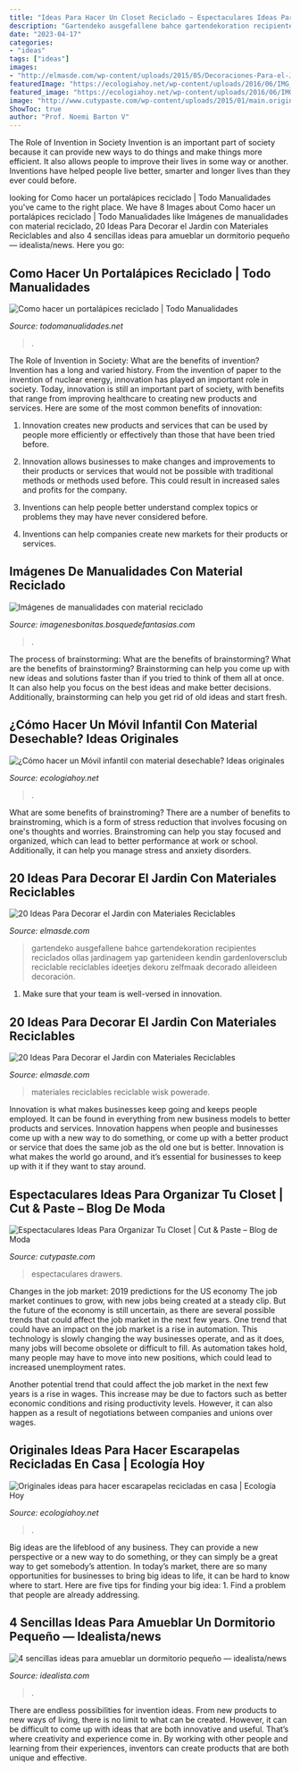 ```yaml
---
title: "Ideas Para Hacer Un Closet Reciclado ~ Espectaculares Ideas Para Organizar Tu Closet"
description: "Gartendeko ausgefallene bahce gartendekoration recipientes reciclados ollas jardinagem yap gartenideen kendin gardenloversclub reciclable reciclables ideetjes dekoru zelfmaak decorado alleideen decoración"
date: "2023-04-17"
categories:
- "ideas"
tags: ["ideas"]
images:
- "http://elmasde.com/wp-content/uploads/2015/05/Decoraciones-Para-el-Jardin-con-Materiales-Reciclable-11.jpg"
featuredImage: "https://ecologiahoy.net/wp-content/uploads/2016/06/IMG_1466.jpg"
featured_image: "https://ecologiahoy.net/wp-content/uploads/2016/06/IMG_1466.jpg"
image: "http://www.cutypaste.com/wp-content/uploads/2015/01/main.original.585x0-54.jpg"
ShowToc: true
author: "Prof. Noemi Barton V"
---
```



The Role of Invention in Society
Invention is an important part of society because it can provide new ways to do things and make things more efficient. It also allows people to improve their lives in some way or another. Inventions have helped people live better, smarter and longer lives than they ever could before.

	

		
looking for Como hacer un portalápices reciclado | Todo Manualidades you've came to the right place. We have 8 Images about Como hacer un portalápices reciclado | Todo Manualidades like Imágenes de manualidades con material reciclado, 20 Ideas Para Decorar el Jardin con Materiales Reciclables and also 4 sencillas ideas para amueblar un dormitorio pequeño — idealista/news. Here you go:
		
    
## Como Hacer Un Portalápices Reciclado | Todo Manualidades

<img loading=lazy src="https://www.todomanualidades.net/wp-content/uploads/2015/03/Como-hacer-un-porta-lápices-introd.jpg" onerror="this.onerror=null;this.src='https://tse4.mm.bing.net/th?id=OIP.nhzTcBr6pOLlYPoByCggHgHaHa&amp;pid=15.1';" alt="Como hacer un portalápices reciclado | Todo Manualidades">

_Source: todomanualidades.net_

>. 

	

The Role of Invention in Society: What are the benefits of invention?
Invention has a long and varied history. From the invention of paper to the invention of nuclear energy, innovation has played an important role in society. Today, innovation is still an important part of society, with benefits that range from improving healthcare to creating new products and services. Here are some of the most common benefits of innovation:
1. Innovation creates new products and services that can be used by people more efficiently or effectively than those that have been tried before.

2. Innovation allows businesses to make changes and improvements to their products or services that would not be possible with traditional methods or methods used before. This could result in increased sales and profits for the company.

3. Inventions can help people better understand complex topics or problems they may have never considered before.

4. Inventions can help companies create new markets for their products or services.

    
## Imágenes De Manualidades Con Material Reciclado

<img loading=lazy src="https://imagenesbonitas.bosquedefantasias.com/wp-content/uploads/2021/05/ideas-material-reciclado-4.jpg" onerror="this.onerror=null;this.src='https://tse2.mm.bing.net/th?id=OIP.7wYK3NuMx4ETxCJJnIL1rAAAAA&amp;pid=15.1';" alt="Imágenes de manualidades con material reciclado">

_Source: imagenesbonitas.bosquedefantasias.com_

>. 

	

The process of brainstorming: What are the benefits of brainstorming?
What are the benefits of brainstorming?
Brainstorming can help you come up with new ideas and solutions faster than if you tried to think of them all at once. It can also help you focus on the best ideas and make better decisions. Additionally, brainstorming can help you get rid of old ideas and start fresh.

    
## ¿Cómo Hacer Un Móvil Infantil Con Material Desechable? Ideas Originales

<img loading=lazy src="https://ecologiahoy.net/wp-content/uploads/2016/02/movil197bcc92d049c66932347d78ccec5586.jpg" onerror="this.onerror=null;this.src='https://tse1.mm.bing.net/th?id=OIP.ley3838sXKocVqOGPqGT7wHaLE&amp;pid=15.1';" alt="¿Cómo hacer un Móvil infantil con material desechable? Ideas originales">

_Source: ecologiahoy.net_

>. 

	

What are some benefits of brainstroming?
There are a number of benefits to brainstroming, which is a form of stress reduction that involves focusing on one's thoughts and worries. Brainstroming can help you stay focused and organized, which can lead to better performance at work or school. Additionally, it can help you manage stress and anxiety disorders.

    
## 20 Ideas Para Decorar El Jardin Con Materiales Reciclables

<img loading=lazy src="https://elmasde.com/wp-content/uploads/2015/05/Decoraciones-Para-el-Jardin-con-Materiales-Reciclable-4.jpg" onerror="this.onerror=null;this.src='https://tse2.mm.bing.net/th?id=OIP.wbafa4KaL04BSg7q8qJERAHaFj&amp;pid=15.1';" alt="20 Ideas Para Decorar el Jardin con Materiales Reciclables">

_Source: elmasde.com_

>gartendeko ausgefallene bahce gartendekoration recipientes reciclados ollas jardinagem yap gartenideen kendin gardenloversclub reciclable reciclables ideetjes dekoru zelfmaak decorado alleideen decoración. 

	

1. Make sure that your team is well-versed in innovation.

    
## 20 Ideas Para Decorar El Jardin Con Materiales Reciclables

<img loading=lazy src="http://elmasde.com/wp-content/uploads/2015/05/Decoraciones-Para-el-Jardin-con-Materiales-Reciclable-11.jpg" onerror="this.onerror=null;this.src='https://tse4.mm.bing.net/th?id=OIP.mvgJv9b4cVeoL0Or4fGifwHaJ4&amp;pid=15.1';" alt="20 Ideas Para Decorar el Jardin con Materiales Reciclables">

_Source: elmasde.com_

>materiales reciclables reciclable wisk powerade. 

	

Innovation is what makes businesses keep going and keeps people employed. It can be found in everything from new business models to better products and services. Innovation happens when people and businesses come up with a new way to do something, or come up with a better product or service that does the same job as the old one but is better. Innovation is what makes the world go around, and it’s essential for businesses to keep up with it if they want to stay around.

    
## Espectaculares Ideas Para Organizar Tu Closet | Cut &amp; Paste – Blog De Moda

<img loading=lazy src="http://www.cutypaste.com/wp-content/uploads/2015/01/main.original.585x0-54.jpg" onerror="this.onerror=null;this.src='https://tse2.mm.bing.net/th?id=OIP.DbrfqjVGFA03YrZvf2GmcgHaJ5&amp;pid=15.1';" alt="Espectaculares Ideas Para Organizar Tu Closet | Cut &amp; Paste – Blog de Moda">

_Source: cutypaste.com_

>espectaculares drawers. 

	

Changes in the job market: 2019 predictions for the US economy
The job market continues to grow, with new jobs being created at a steady clip. But the future of the economy is still uncertain, as there are several possible trends that could affect the job market in the next few years. 
One trend that could have an impact on the job market is a rise in automation. This technology is slowly changing the way businesses operate, and as it does, many jobs will become obsolete or difficult to fill. As automation takes hold, many people may have to move into new positions, which could lead to increased unemployment rates. 

Another potential trend that could affect the job market in the next few years is a rise in wages. This increase may be due to factors such as better economic conditions and rising productivity levels. However, it can also happen as a result of negotiations between companies and unions over wages.

    
## Originales Ideas Para Hacer Escarapelas Recicladas En Casa | Ecología Hoy

<img loading=lazy src="https://ecologiahoy.net/wp-content/uploads/2016/06/IMG_1466.jpg" onerror="this.onerror=null;this.src='https://tse1.mm.bing.net/th?id=OIP.kvGIMuGPAh9UuOkfSZy9xgHaJ3&amp;pid=15.1';" alt="Originales ideas para hacer escarapelas recicladas en casa | Ecología Hoy">

_Source: ecologiahoy.net_

>. 

	

Big ideas are the lifeblood of any business. They can provide a new perspective or a new way to do something, or they can simply be a great way to get somebody’s attention. In today’s market, there are so many opportunities for businesses to bring big ideas to life, it can be hard to know where to start. Here are five tips for finding your big idea: 1. Find a problem that people are already addressing.

    
## 4 Sencillas Ideas Para Amueblar Un Dormitorio Pequeño — Idealista/news

<img loading=lazy src="https://st3.idealista.com/news/archivos/2013-09/modern-closet.jpg?sv=vH5lLeTK" onerror="this.onerror=null;this.src='https://tse1.mm.bing.net/th?id=OIP.jAK3Lgl38d57wDAm6GHYUgHaLH&amp;pid=15.1';" alt="4 sencillas ideas para amueblar un dormitorio pequeño — idealista/news">

_Source: idealista.com_

>. 

	

There are endless possibilities for invention ideas. From new products to new ways of living, there is no limit to what can be created. However, it can be difficult to come up with ideas that are both innovative and useful. That’s where creativity and experience come in. By working with other people and learning from their experiences, inventors can create products that are both unique and effective.

